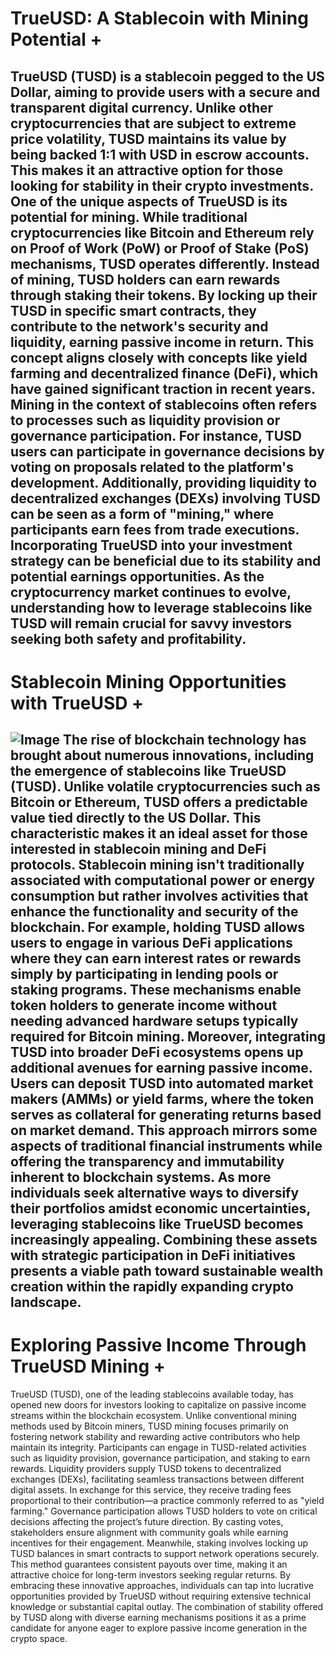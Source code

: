 # TrueUSD: A Stablecoin with Mining Potential +
TrueUSD (TUSD) is a stablecoin pegged to the US Dollar, aiming to provide users with a secure and transparent digital currency. Unlike other cryptocurrencies that are subject to extreme price volatility, TUSD maintains its value by being backed 1:1 with USD in escrow accounts. This makes it an attractive option for those looking for stability in their crypto investments.
One of the unique aspects of TrueUSD is its potential for mining. While traditional cryptocurrencies like Bitcoin and Ethereum rely on Proof of Work (PoW) or Proof of Stake (PoS) mechanisms, TUSD operates differently. Instead of mining, TUSD holders can earn rewards through staking their tokens. By locking up their TUSD in specific smart contracts, they contribute to the network's security and liquidity, earning passive income in return. This concept aligns closely with concepts like yield farming and decentralized finance (DeFi), which have gained significant traction in recent years.
Mining in the context of stablecoins often refers to processes such as liquidity provision or governance participation. For instance, TUSD users can participate in governance decisions by voting on proposals related to the platform's development. Additionally, providing liquidity to decentralized exchanges (DEXs) involving TUSD can be seen as a form of "mining," where participants earn fees from trade executions.
Incorporating TrueUSD into your investment strategy can be beneficial due to its stability and potential earnings opportunities. As the cryptocurrency market continues to evolve, understanding how to leverage stablecoins like TUSD will remain crucial for savvy investors seeking both safety and profitability.
---
# Stablecoin Mining Opportunities with TrueUSD +

![Image](https://github.com/user-attachments/assets/d7419ec9-dc67-403f-bf28-8faea5f1f74f)
The rise of blockchain technology has brought about numerous innovations, including the emergence of stablecoins like TrueUSD (TUSD). Unlike volatile cryptocurrencies such as Bitcoin or Ethereum, TUSD offers a predictable value tied directly to the US Dollar. This characteristic makes it an ideal asset for those interested in stablecoin mining and DeFi protocols.
Stablecoin mining isn't traditionally associated with computational power or energy consumption but rather involves activities that enhance the functionality and security of the blockchain. For example, holding TUSD allows users to engage in various DeFi applications where they can earn interest rates or rewards simply by participating in lending pools or staking programs. These mechanisms enable token holders to generate income without needing advanced hardware setups typically required for Bitcoin mining.
Moreover, integrating TUSD into broader DeFi ecosystems opens up additional avenues for earning passive income. Users can deposit TUSD into automated market makers (AMMs) or yield farms, where the token serves as collateral for generating returns based on market demand. This approach mirrors some aspects of traditional financial instruments while offering the transparency and immutability inherent to blockchain systems.
As more individuals seek alternative ways to diversify their portfolios amidst economic uncertainties, leveraging stablecoins like TrueUSD becomes increasingly appealing. Combining these assets with strategic participation in DeFi initiatives presents a viable path toward sustainable wealth creation within the rapidly expanding crypto landscape.
---
# Exploring Passive Income Through TrueUSD Mining +
TrueUSD (TUSD), one of the leading stablecoins available today, has opened new doors for investors looking to capitalize on passive income streams within the blockchain ecosystem. Unlike conventional mining methods used by Bitcoin miners, TUSD mining focuses primarily on fostering network stability and rewarding active contributors who help maintain its integrity.
Participants can engage in TUSD-related activities such as liquidity provision, governance participation, and staking to earn rewards. Liquidity providers supply TUSD tokens to decentralized exchanges (DEXs), facilitating seamless transactions between different digital assets. In exchange for this service, they receive trading fees proportional to their contribution—a practice commonly referred to as "yield farming."
Governance participation allows TUSD holders to vote on critical decisions affecting the project’s future direction. By casting votes, stakeholders ensure alignment with community goals while earning incentives for their engagement. Meanwhile, staking involves locking up TUSD balances in smart contracts to support network operations securely. This method guarantees consistent payouts over time, making it an attractive choice for long-term investors seeking regular returns.
By embracing these innovative approaches, individuals can tap into lucrative opportunities provided by TrueUSD without requiring extensive technical knowledge or substantial capital outlay. The combination of stability offered by TUSD along with diverse earning mechanisms positions it as a prime candidate for anyone eager to explore passive income generation in the crypto space.
